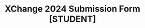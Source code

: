 ---
title: XChange 2024 Submission Form [STUDENT]
redirect_to: https://forms.gle/xqDDGU5QQfiot5hAA
redirect_from: 
  - /XC24ParticipantSubmissionForm
  - /xc24participantsubmissionform
---